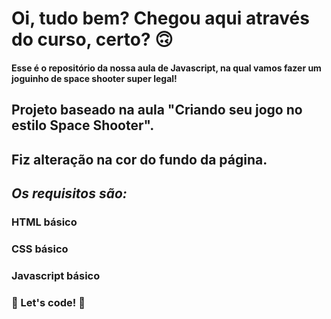 # Oi, tudo bem? Chegou aqui através do curso, certo? 🙃
#### Esse é o repositório da nossa aula de Javascript, na qual vamos fazer um joguinho de space shooter super legal!

## Projeto baseado na aula "Criando seu jogo no estilo Space Shooter".
## Fiz alteração na cor do fundo da página.

## *Os requisitos são:*

### HTML básico
### CSS básico
### Javascript básico
### 🚀 Let's code! 🚀
